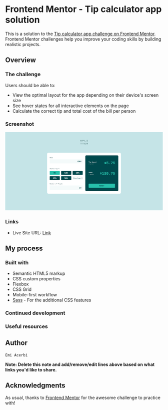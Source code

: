 # Frontend Mentor - Tip calculator app solution

This is a solution to the [Tip calculator app challenge on Frontend Mentor](https://www.frontendmentor.io/challenges/tip-calculator-app-ugJNGbJUX). Frontend Mentor challenges help you improve your coding skills by building realistic projects.

## Overview

### The challenge

Users should be able to:

- View the optimal layout for the app depending on their device's screen size
- See hover states for all interactive elements on the page
- Calculate the correct tip and total cost of the bill per person

### Screenshot

![](./images/screenshot.png)

### Links

- Live Site URL: [Link](https://emiacerbi.github.io/tip-calculator-app/)

## My process

### Built with

- Semantic HTML5 markup
- CSS custom properties
- Flexbox
- CSS Grid
- Mobile-first workflow
- [Sass](https://sass-lang.com/) - For the additional CSS features

### Continued development

### Useful resources

## Author

`Emi Acerbi`

**Note: Delete this note and add/remove/edit lines above based on what links you'd like to share.**

## Acknowledgments

As usual, thanks to [Frontend Mentor](frontendmentor.io) for the awesome challenge to practice with!
